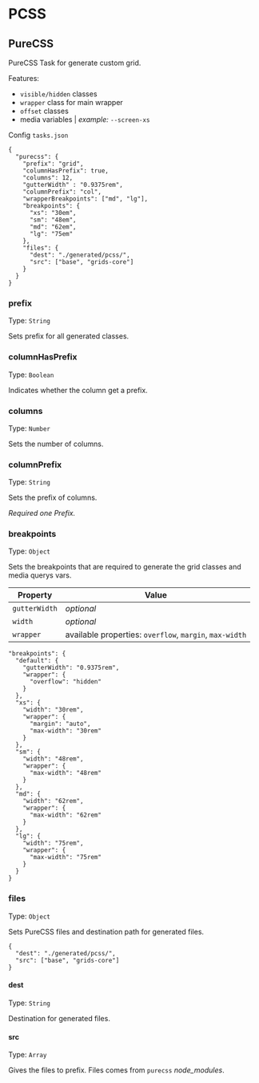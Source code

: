 # PCSS

## PureCSS

PureCSS Task for generate custom grid.

Features:

- `visible/hidden` classes
- `wrapper` class for main wrapper
- `offset` classes
- media variables | _example:_ `--screen-xs`

Config `tasks.json`

```
{
  "purecss": {
    "prefix": "grid",
    "columnHasPrefix": true,
    "columns": 12,
    "gutterWidth" : "0.9375rem",
    "columnPrefix": "col",
    "wrapperBreakpoints": ["md", "lg"],
    "breakpoints": {
      "xs": "30em",
      "sm": "48em",
      "md": "62em",
      "lg": "75em"
    },
    "files": {
      "dest": "./generated/pcss/",
      "src": ["base", "grids-core"]
    }
  }
}
```

### prefix

Type: `String`

Sets prefix for all generated classes.

### columnHasPrefix

Type: `Boolean`

Indicates whether the column get a prefix.

### columns

Type: `Number`

Sets the number of columns.

### columnPrefix

Type: `String`

Sets the prefix of columns.

_Required one Prefix._

### breakpoints

Type: `Object`

Sets the breakpoints that are required to generate the grid classes and media querys vars.

Property      | Value
------------- | -------------------------------------------------------
`gutterWidth` | _optional_
`width`       | _optional_
`wrapper`     | available properties: `overflow`, `margin`, `max-width`

```
"breakpoints": {
  "default": {
    "gutterWidth": "0.9375rem",
    "wrapper": {
      "overflow": "hidden"
    }
  },
  "xs": {
    "width": "30rem",
    "wrapper": {
      "margin": "auto",
      "max-width": "30rem"
    }
  },
  "sm": {
    "width": "48rem",
    "wrapper": {
      "max-width": "48rem"
    }
  },
  "md": {
    "width": "62rem",
    "wrapper": {
      "max-width": "62rem"
    }
  },
  "lg": {
    "width": "75rem",
    "wrapper": {
      "max-width": "75rem"
    }
  }
}
```

### files

Type: `Object`

Sets PureCSS files and destination path for generated files.

```
{
  "dest": "./generated/pcss/",
  "src": ["base", "grids-core"]
}
```

#### dest

Type: `String`

Destination for generated files.

#### src

Type: `Array`

Gives the files to prefix. Files comes from `purecss` _node_modules_.
